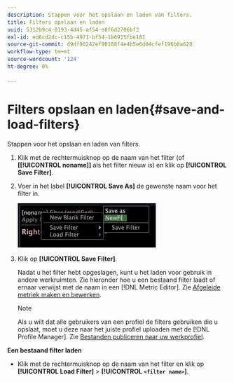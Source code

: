 ```yaml
---
description: Stappen voor het opslaan en laden van filters.
title: Filters opslaan en laden
uuid: 5312b9c4-0193-4d45-af54-e8f6d2706bf2
exl-id: ed6cd2dc-c15b-4971-bf54-1b6915fbe181
source-git-commit: d9df90242ef96188f4e4b5e6d04cfef196b0a628
workflow-type: tm+mt
source-wordcount: '124'
ht-degree: 0%

---
```


# Filters opslaan en laden{#save-and-load-filters}

Stappen voor het opslaan en laden van filters.

1. Klik met de rechtermuisknop op de naam van het filter (of **\[[!UICONTROL noname]\]** als het filter nieuw is) en klik op **[!UICONTROL Save Filter]**.
1. Voer in het label **[!UICONTROL Save As]** de gewenste naam voor het filter in.

   ![Stapinfo](assets/vis_FilterEditor_SaveFilter.png)

1. Klik op **[!UICONTROL Save Filter]**.

   Nadat u het filter hebt opgeslagen, kunt u het laden voor gebruik in andere werkruimten. Zie hieronder hoe u een bestaand filter laadt of ernaar verwijst met de naam in een [!DNL Metric Editor]. Zie [Afgeleide metriek maken en bewerken](../../../../home/c-get-started/c-admin-intrf/c-prof-mgr/c-drvd-mtrcs.md#concept-e41723b342a849309874b26232224a40).

   >[!NOTE]
   >
   >Als u wilt dat alle gebruikers van een profiel de filters gebruiken die u opslaat, moet u deze naar het juiste profiel uploaden met de [!DNL Profile Manager]. Zie [Bestanden publiceren naar uw werkprofiel](../../../../home/c-get-started/c-admin-intrf/c-prof-mgr/t-pub-files-wkg-prof.md#task-a0106e010c834d16bd60eef4721b6af9).

**Een bestaand filter laden**

* Klik met de rechtermuisknop op de naam van het filter en klik op **[!UICONTROL Load Filter]** > **[!UICONTROL `<filter name>`]**.
